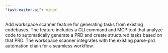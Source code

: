 ```yaml
---
"task-master-ai": minor
---
```


Add workspace scanner feature for generating tasks from existing codebases. The feature includes a CLI command and MCP tool that analyze code to automatically generate a PRD and create structured tasks based on that PRD. The workspace scanner integrates with the existing parse-prd automation chain for a seamless workflow.
